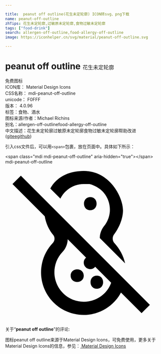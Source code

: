 ```yaml
---

title:  peanut off outline(花生未定轮廓) ICON转svg、png下载
name: peanut-off-outline
zhTips: 花生未定轮廓,过敏原未定轮廓,食物过敏未定轮廓
tags: ["food-drink"]
search: allergen-off-outline,food-allergy-off-outline
image: https://iconhelper.cn/svg/material/peanut-off-outline.svg

---
```


# peanut off outline  <small style="font-size: 60%;font-weight: 100">花生未定轮廓</small>


<div class="detail-page">
<p>
<span><span class="badge-success badge">免费图标</span> </span>
<br/>
<span>
ICON库：
<span class="badge-secondary badge">Material Design Icons</span> 
</span>
<br/>
<span>
CSS名称：
<span class="badge-secondary badge">mdi-peanut-off-outline</span> 
</span>
<br/>
<span>
unicode：
<span class="badge-secondary badge">F0FFF</span> 
<copy-btn content='F0FFF' btn-title=""></copy-btn>
<copy-btn :content='String.fromCodePoint(parseInt("F0FFF", 16))' btn-title="复制U"></copy-btn>
</span>
<br/>
<span>
版本：
<span class="badge-secondary badge">4.0.96</span> 
</span><br/><span>标签：<span class="badge-light badge"><router-link to="/tags/food-drink.html">食物、酒水</router-link></span></span>
<br/>
<span>图标来源/作者：<span class="badge-light badge">Michael Richins</span></span> 
<br/>
<span>别名：<span class="badge-light badge">allergen-off-outline</span><span class="badge-light badge">food-allergy-off-outline</span></span><br/><span class="zh-detail">中文描述：<span class="badge-primary badge">花生未定轮廓</span><span class="badge-primary badge">过敏原未定轮廓</span><span class="badge-primary badge">食物过敏未定轮廓</span><span class="help-link"><span>帮助改进</span>(<a href="https://gitee.com/liuwave/icon-helper/edit/master/json/material/peanut-off-outline.json" target="_blank" rel="noopener noreferrer">gitee</a><a href="https://github.com/liuwave/icon-helper/edit/master/json/material/peanut-off-outline.json" target="_blank" rel="noopener noreferrer">github</a></span>)</span><br/>
</p>
</div>
<div class="alert alert-dark">
  <i class="mdi mdi-peanut-off-outline mdi-48px"></i>
  <i class="mdi mdi-peanut-off-outline mdi-36px"></i>
  <i class="mdi mdi-peanut-off-outline mdi-24px"></i>
  <i class="mdi mdi-peanut-off-outline mdi-18px"></i>
</div>
<div>
  <p>引入css文件后，可以用<code>&lt;span&gt;</code>包裹，放在页面中。具体如下所示：    
  </p>
  <div class="alert alert-primary" style="font-size: 14px">
    &lt;span class="mdi mdi-peanut-off-outline" aria-hidden="true"&gt;&lt;/span&gt;
    <copy-btn content='<span class="mdi mdi-peanut-off-outline" aria-hidden="true"></span>'></copy-btn>
  </div>
  <div class="alert alert-secondary">
    <i class="mdi mdi-peanut-off-outline"
    style="font-size: 24px"
    aria-hidden="true"></i> mdi-peanut-off-outline
    <copy-btn content="mdi-peanut-off-outline" btn-title="复制图标名称"></copy-btn>
  </div>
</div>
<div id="svg" class="svg-wrap">
<svg xmlns="http://www.w3.org/2000/svg" viewBox="0 0 24 24"><path d="M22.11 21.46L20.84 22.73L17.69 19.58C17.36 20.21 16.93 20.77 16.41 21.25C14.86 22.71 12.69 23.31 10.61 22.85C7.1 22.1 4.87 18.64 5.62 15.13C5.87 13.95 6.45 12.87 7.28 12C7.62 11.64 7.62 11.08 7.28 10.72C6.63 9.91 6.21 8.95 6.04 7.93L1.11 3L2.39 1.73L22.11 21.46M15.3 19.56C15.69 19.13 16 18.63 16.19 18.08L13.75 15.64C13.57 15.87 13.29 16 13 16C12.45 16 12 15.55 12 15C12 14.71 12.13 14.43 12.36 14.25L9.55 11.44C9.53 12.18 9.24 12.88 8.73 13.41C7.03 15.22 7.13 18.07 8.94 19.77L8.95 19.78C10.76 21.47 13.61 21.37 15.3 19.56M14 17C12.71 17 12.72 19 14 19C15.28 19 15.29 17 14 17M6.9 3.7L8.43 5.23C8.68 4.71 9.05 4.25 9.5 3.89C10.2 3.31 11.09 3 12 3H12.88C13.47 3.14 14 3.41 14.5 3.79C16.22 5.17 16.5 7.69 15.12 9.41C14.7 9.93 14.46 10.58 14.45 11.25L18.32 15.12C18.07 13.97 17.5 12.92 16.72 12.06C16.37 11.7 16.33 11.13 16.62 10.72C16.62 10.72 18 9 18 7S15.97.997 12 .997 6.9 3.7 6.9 3.7M12 17C12 15.71 10 15.72 10 17C10 18.28 12 18.29 12 17M13 5C11.71 5 11.72 7 13 7C14.28 7 14.29 5 13 5Z" /></svg>
</div>
<detail full-name='mdi-peanut-off-outline'></detail>
<div class="icon-detail__container">
<p>关于“<b>peanut off outline</b>”的评论:</p>
</div>
<Vssue title="关于“peanut off outline”的评论" />    
<div><p>图标peanut off outline来源于Material Design Icons，可免费使用，更多关于 Material Design Icons的信息，参见：<a target="_blank" href="https://iconhelper.cn/material.html"> Material Design Icons</a>
</p></div>
